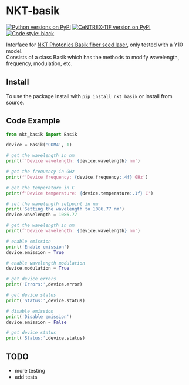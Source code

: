 # NKT-basik
[![Python versions on PyPI](https://img.shields.io/pypi/pyversions/nkt_basik.svg)](https://pypi.python.org/pypi/nkt_basik/)
[![CeNTREX-TlF version on PyPI](https://img.shields.io/pypi/v/nkt_basik.svg "Precilaser on PyPI")](https://pypi.python.org/pypi/nkt_basik/)
[![Code style: black](https://img.shields.io/badge/code%20style-black-000000.svg)](https://github.com/psf/black)

Interface for [NKT Photonics Basik fiber seed laser](https://www.nktphotonics.com/lasers-fibers/product/koheras-basik-low-noise-single-frequency-oem-laser-modules/), only tested with a Y10 model.  
Consists of a class Basik which has the methods to modify wavelength, frequency, modulation, etc.

## Install
To use the package install with `pip install nkt_basik` or install from source.

## Code Example

```Python
from nkt_basik import Basik

device = Basik('COM4', 1)

# get the wavelength in nm 
print(f'Device wavelength: {device.wavelength} nm')

# get the frequency in GHz
print(f'Device frequency: {device.frequency:.4f} GHz')

# get the temperature in C
print(f'Device temperature: {device.temperature:.1f} C')

# set the wavelength setpoint in nm
print('Setting the wavelength to 1086.77 nm')
device.wavelength = 1086.77

# get the wavelength in nm 
print(f'Device wavelength: {device.wavelength} nm')

# enable emission
print('Enable emission')
device.emission = True

# enable wavelength modulation
device.modulation = True

# get device errors
print('Errors:',device.error)

# get device status
print('Status:',device.status)

# disable emission
print('Disable emission')
device.emission = False

# get device status
print('Status:',device.status)
```

## TODO
* more testing
* add tests
